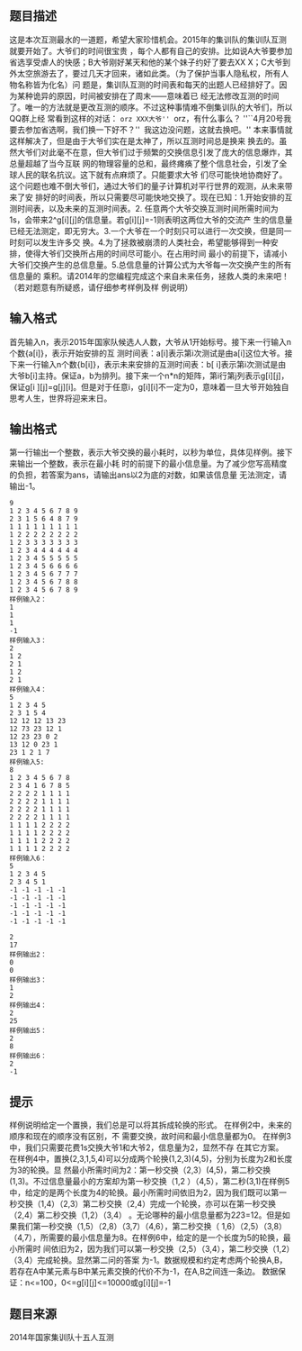 


## 题目描述
这是本次互测最水的一道题，希望大家珍惜机会。2015年的集训队的集训队互测就要开始了。大爷们的时间很宝贵
，每个人都有自己的安排。比如说A大爷要参加省选享受虐人的快感；B大爷刚好某天和他的某个妹子约好了要去XX
X；C大爷到外太空旅游去了，要过几天才回来，诸如此类。（为了保护当事人隐私权，所有人物名称皆为化名）问
题是，集训队互测的时间表和每天的出题人已经排好了。因为某种诡异的原因，时间被安排在了周末——意味着已
经无法修改互测的时间了。唯一的方法就是更改互测的顺序。不过这种事情难不倒集训队的大爷们，所以QQ群上经
常看到这样的对话：
``orz XXX大爷''
``orz，有什么事么？
''``4月20号我要去参加省选啊，我们换一下好不？''`
`我这边没问题，这就去换吧。''
本来事情就这样解决了，但是由于大爷们实在是太神了，所以互测时间总是换来
换去的。虽然大爷们对此毫不在意，但大爷们过于频繁的交换信息引发了庞大的信息爆炸，其总量超越了当今互联
网的物理容量的总和，最终瘫痪了整个信息社会，引发了全球人民的联名抗议。这下就有点麻烦了。只能要求大爷
们尽可能快地协商好了。这个问题也难不倒大爷们，通过大爷们的量子计算机对平行世界的观测，从未来带来了安
排好的时间表，所以只需要尽可能快地交换了。现在已知：1.开始安排的互测时间表，以及未来的互测时间表。2.
任意两个大爷交换互测时间所需时间为1s，会带来2^g[i][j]的信息量。若g[i][j]=-1则表明这两位大爷的交流产
生的信息量已经无法测定，即无穷大。3.一个大爷在一个时刻只可以进行一次交换，但是同一时刻可以发生许多交
换。4.为了拯救被崩溃的人类社会，希望能够得到一种安排，使得大爷们交换所占用的时间尽可能小。在占用时间
最小的前提下，请减小大爷们交换产生的总信息量。5.总信息量的计算公式为大爷每一次交换产生的所有信息量的
乘积。请2014年的您编程完成这个来自未来任务，拯救人类的未来吧！（若对题意有所疑惑，请仔细参考样例及样
例说明）
## 输入格式
首先输入n，表示2015年国家队候选人人数，大爷从1开始标号。接下来一行输入n个数{a[i]}，表示开始安排的互
测时间表：a[i]表示第i次测试是由a[i]这位大爷。接下来一行输入n个数{b[i]}，表示未来安排的互测时间表：b[
i]表示第i次测试是由大爷b[i]主持。保证a，b为排列。接下来一个n*n的矩阵，第i行第j列表示g[i][j]，保证g[i
][j]=g[j][i]。但是对于任意i，g[i][i]不一定为0，意味着一旦大爷开始独自思考人生，世界将迎来末日。
## 输出格式
第一行输出一个整数，表示大爷交换的最小耗时，以秒为单位，具体见样例。接下来输出一个整数，表示在最小耗
时的前提下的最小信息量。为了减少您写高精度的负担，若答案为ans，请输出ans以2为底的对数，如果该信息量
无法测定，请输出-1。

```input1样例输入1：
9
1 2 3 4 5 6 7 8 9
2 3 1 5 6 4 8 7 9
1 1 1 1 1 1 1 1 1
1 2 2 2 2 2 2 2 2
1 2 3 3 3 3 3 3 3
1 2 3 4 4 4 4 4 4
1 2 3 4 5 5 5 5 5
1 2 3 4 5 6 6 6 6
1 2 3 4 5 6 7 7 7
1 2 3 4 5 6 7 8 8
1 2 3 4 5 6 7 8 9
样例输入2：
1
1
1
-1
样例输入3：
2
1 2
2 1
1 2
2 1
样例输入4：
5
1 2 3 4 5
2 3 1 5 4
12 12 12 13 23
12 73 23 12 1
12 23 23 0 2
13 12 0 23 1
23 1 2 1 7
样例输入5:
8
1 2 3 4 5 6 7 8
2 3 4 1 6 7 8 5
2 2 2 2 1 1 1 1
2 2 2 2 1 1 1 1
2 2 2 2 1 1 1 1
2 2 2 2 1 1 1 1
1 1 1 1 2 2 2 2
1 1 1 1 2 2 2 2
1 1 1 1 2 2 2 2
1 1 1 1 2 2 2 2
样例输入6：
5
1 2 3 4 5
2 3 4 5 1
-1 -1 -1 -1 -1
-1 -1 -1 -1 -1
-1 -1 -1 -1 -1
-1 -1 -1 -1 -1
-1 -1 -1 -1 -1

```

```output1样例输出1：
2
17
样例输出2：
0
0
样例输出3：
1
2
样例输出4：
2
25
样例输出5：
2
8
样例输出6：
2
-1
```

## 提示
样例说明给定一个置换，我们总是可以将其拆成轮换的形式。
在样例2中，未来的顺序和现在的顺序没有区别，不
需要交换，故时间和最小信息量都为0。
在样例3中，我们只需要花费1s交换大爷1和大爷2，信息量为2，显然不存
在其它方案。
在样例4中，置换(2,3,1,5,4)可以分成两个轮换(1,2,3)(4,5)，分别为长度为2和长度为3的轮换。显
然最小所需时间为2：第一秒交换（2,3）(4,5)，第二秒交换(1,3)。不过信息量最小的方案却为第一秒交换（1,2
）（4,5），第二秒(3,1)在样例5中，给定的是两个长度为4的轮换。最小所需时间依旧为2，因为我们既可以第一
秒交换（1,4）（2,3）第二秒交换（2,4）完成一个轮换，亦可以在第一秒交换（2,4）第二秒交换（1,2）（3,4）
。无论哪种的最小信息量都为2*2*3=12。但是如果我们第一秒交换（1,5）（2,8）（3,7）（4,6），第二秒交换（
1,6）（2,5）（3,8）（4,7），所需要的最小信息量为8。在样例6中，给定的是一个长度为5的轮换，最小所需时
间依旧为2，因为我们可以第一秒交换（2,5）（3,4），第二秒交换（1,2）（3,4）完成轮换。显然第二问的答案
为-1。数据规模和约定考虑两个轮换A,B，若存在A中某元素与B中某元素交换的代价不为-1，在A,B之间连一条边。
数据保证：n<=100，0<=g[i][j]<=10000或g[i][j]=-1
## 题目来源
2014年国家集训队十五人互测


